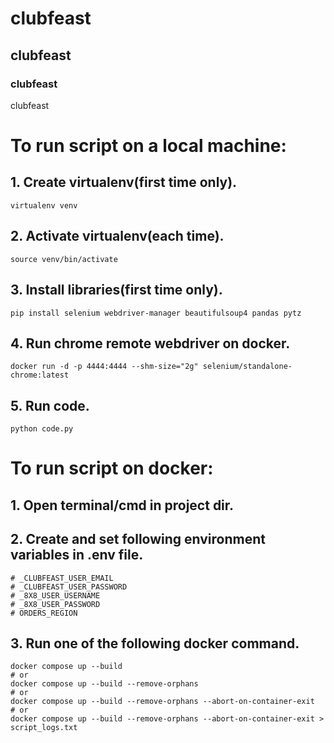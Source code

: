 # clubfeast
## clubfeast
### clubfeast
clubfeast


# To run script on a local machine:

  ## 1. Create virtualenv(first time only).
    virtualenv venv

  ## 2. Activate virtualenv(each time).
    source venv/bin/activate

  ## 3. Install libraries(first time only).
    pip install selenium webdriver-manager beautifulsoup4 pandas pytz

  ## 4. Run chrome remote webdriver on docker.
    docker run -d -p 4444:4444 --shm-size="2g" selenium/standalone-chrome:latest

  ## 5. Run code.
    python code.py



# To run script on docker:
  
  ## 1. Open terminal/cmd in project dir.

  ## 2. Create and set following environment variables in .env file.
    # _CLUBFEAST_USER_EMAIL
    # _CLUBFEAST_USER_PASSWORD
    # _8X8_USER_USERNAME
    # _8X8_USER_PASSWORD
    # ORDERS_REGION

  ## 3. Run one of the following docker command.
    docker compose up --build
    # or
    docker compose up --build --remove-orphans
    # or
    docker compose up --build --remove-orphans --abort-on-container-exit
    # or
    docker compose up --build --remove-orphans --abort-on-container-exit > script_logs.txt
